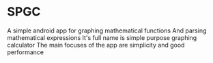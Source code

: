 # SPGC
A simple android app for graphing mathematical functions
And parsing mathematical expressions
It's full name is simple purpose graphing calculator
The main focuses of the app are simplicity and good performance
